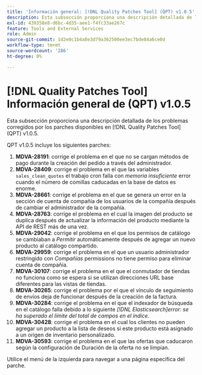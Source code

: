 ```yaml
---
title: 'Información general: [!DNL Quality Patches Tool] (QPT) v1.0.5'
description: Esta subsección proporciona una descripción detallada de los problemas corregidos por los parches disponibles en [!DNL Quality Patches Tool] (QPT) v1.0.5.
exl-id: 439358e8-d6bc-4d35-aee1-f4fc33ae267c
feature: Tools and External Services
role: Admin
source-git-commit: 1d2e0c1b4a8e3d79a362500ee3ec7bde84a6ce0d
workflow-type: tm+mt
source-wordcount: '286'
ht-degree: 0%

---
```


# [!DNL Quality Patches Tool] Información general de (QPT) v1.0.5

Esta subsección proporciona una descripción detallada de los problemas corregidos por los parches disponibles en [!DNL Quality Patches Tool] (QPT) v1.0.5.

QPT v1.0.5 incluye los siguientes parches:

1. **MDVA-28191**: corrige el problema en el que no se cargan métodos de pago durante la creación del pedido a través del administrador.
1. **MDVA-28409**: corrige el problema en el que las variables `sales_clean_quotes` el trabajo cron falla con *memoria insuficiente* error cuando el número de comillas caducadas en la base de datos es enorme.
1. **MDVA-28661**: corrige el problema en el que se genera un error en la sección de cuenta de compañía de los usuarios de la compañía después de cambiar el administrador de la compañía.
1. **MDVA-28763**: corrige el problema en el cual la imagen del producto se duplica después de actualizar la información del producto mediante la API de REST más de una vez.
1. **MDVA-29042**: corrige el problema en el que los permisos de catálogo se cambiaban a *Permitir* automáticamente después de agregar un nuevo producto al catálogo compartido.
1. **MDVA-29959**: corrige el problema en el que un usuario administrador restringido con *Compañías* permissions no tiene permiso para eliminar cuenta de compañía.
1. **MDVA-30107**: corrige el problema en el que el conmutador de tiendas no funciona como se espera si se utilizan direcciones URL base diferentes para las vistas de tiendas.
1. **MDVA-30265**: corrige el problema por el que el vínculo de seguimiento de envíos deja de funcionar después de la creación de la factura.
1. **MDVA-30284**: corrige el problema en el que el indexador de búsqueda en el catálogo falla debido a lo siguiente *[!DNL Elasticsearch]error: se ha superado el límite del total de campos en el índice.*
1. **MDVA-30428**: corrige el problema en el cual los clientes no pueden agregar un producto a la lista de deseos si este producto está asignado a un origen de inventario personalizado.
1. **MDVA-30593**: corrige el problema en el que las ofertas que caducaron según la configuración de Duración de la oferta no se limpian.

Utilice el menú de la izquierda para navegar a una página específica del parche.
